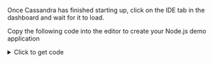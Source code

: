 Once Cassandra has  finished starting up, click on the IDE tab in the dashboard and wait for it to load.

<p>Copy the following code into the editor to create your Node.js demo application</p>

<details>
  <summary>Click to get code</summary>
<pre class="file" data-filename="stuff.txt" data-target="replace">
this is a test


</pre>
</details>
